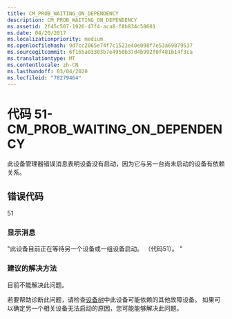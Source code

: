 ```yaml
---
title: CM_PROB_WAITING_ON_DEPENDENCY
description: CM_PROB_WAITING_ON_DEPENDENCY
ms.assetid: 2f45c507-1926-47f4-aca8-f8b834c58601
ms.date: 04/20/2017
ms.localizationpriority: medium
ms.openlocfilehash: 9d7cc2065e74f7c1521e40e098f7e53a69879537
ms.sourcegitcommit: 6f165a03303b7e4950b37d4b992f0f481b14f3ca
ms.translationtype: MT
ms.contentlocale: zh-CN
ms.lasthandoff: 03/04/2020
ms.locfileid: "78279464"
---
```

# <a name="code-51---cm_prob_waiting_on_dependency"></a>代码 51-CM_PROB_WAITING_ON_DEPENDENCY

此设备管理器错误消息表明设备没有启动，因为它与另一台尚未启动的设备有依赖关系。

## <a name="error-code"></a>错误代码

51

### <a name="display-message"></a>显示消息

"此设备目前正在等待另一个设备或一组设备启动。 （代码51）。 "

### <a name="recommended-resolution"></a>建议的解决方法

目前不能解决此问题。

若要帮助诊断此问题，请检查[设备树](https://docs.microsoft.com/windows-hardware/drivers/kernel/device-tree)中此设备可能依赖的其他故障设备。 如果可以确定另一个相关设备无法启动的原因，您可能能够解决此问题。
